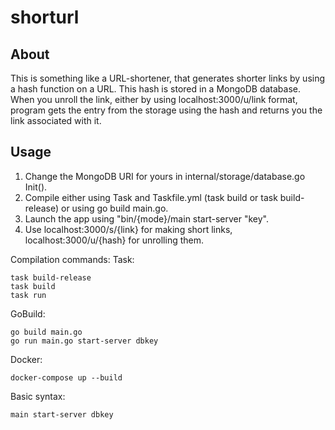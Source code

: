 # shorturl

## About

This is something like a URL-shortener, that generates shorter links by using a hash function on
a URL. This hash is stored in a MongoDB database.
When you unroll the link, either by using localhost:3000/u/link format, program gets the
entry from the storage using the hash and returns you the link associated with it.

## Usage

1. Change the MongoDB URI for yours in internal/storage/database.go Init().
2. Compile either using Task and Taskfile.yml (task build or task build-release) or using go build main.go.
3. Launch the app using "bin/{mode}/main start-server "key".
4. Use localhost:3000/s/{link} for making short links, localhost:3000/u/{hash} for unrolling them.

Compilation commands:
Task:

```shell
task build-release
task build
task run
```

GoBuild:

```shell
go build main.go
go run main.go start-server dbkey
```

Docker:

```shell
docker-compose up --build
```

Basic syntax:

```shell
main start-server dbkey
```
